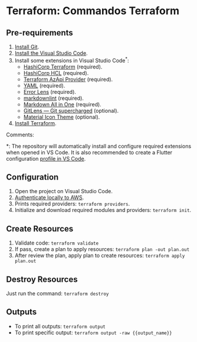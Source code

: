 # Terraform: Commandos Terraform

## Pre-requirements

1. [Install Git](https://git-scm.com/downloads).
2. [Install the Visual Studio Code](https://code.visualstudio.com/).
3. Install some extensions in Visual Studio Code<sup>*</sup>:
   - [HashiCorp Terraform](https://marketplace.visualstudio.com/items?itemName=HashiCorp.terraform) (required).
   - [HashiCorp HCL](https://marketplace.visualstudio.com/items?itemName=HashiCorp.HCL) (required).
   - [Terraform AzApi Provider](https://marketplace.visualstudio.com/items?itemName=azapi-vscode.azapi) (required).
   - [YAML](https://marketplace.visualstudio.com/items?itemName=redhat.vscode-yaml) (required).
   - [Error Lens](https://marketplace.visualstudio.com/items?itemName=usernamehw.errorlens) (required).
   - [markdownlint](https://marketplace.visualstudio.com/items?itemName=DavidAnson.vscode-markdownlint) (required).
   - [Markdown All in One](https://marketplace.visualstudio.com/items?itemName=yzhang.markdown-all-in-one) (required).
   - [GitLens — Git supercharged](https://marketplace.visualstudio.com/items?itemName=eamodio.gitlens) (optional).
   - [Material Icon Theme](https://marketplace.visualstudio.com/items?itemName=PKief.material-icon-theme) (optional).
4. [Install Terraform](https://developer.hashicorp.com/terraform/tutorials/aws-get-started/install-cli).

Comments:

*: The repository will automatically install and configure required extensions when opened in VS Code. It is also recommended to create a Flutter configuration [profile in VS Code](https://code.visualstudio.com/docs/editor/profiles).

## Configuration

1. Open the project on Visual Studio Code.
2. [Authenticate locally to AWS](https://registry.terraform.io/providers/hashicorp/aws/latest/docs#authentication-and-configuration).
3. Prints required providers: `terraform providers`.
4. Initialize and download required modules and providers: `terraform init`.

## Create Resources

1. Validate code: `terraform validate`
2. If pass, create a plan to apply resources: `terraform plan -out plan.out`
3. After review the plan, apply plan to create resources: `terraform apply plan.out`

## Destroy Resources

Just run the command: `terraform destroy`

## Outputs

- To print all outputs: `terraform output`
- To print specific output: `terraform output -raw {{output_name}}`
